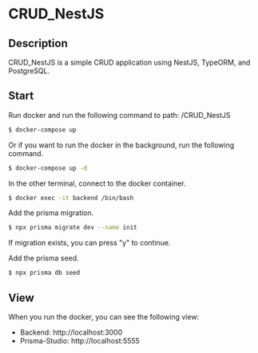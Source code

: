 # CRUD_NestJS

## Description

CRUD_NestJS is a simple CRUD application using NestJS, TypeORM, and PostgreSQL.

## Start

Run docker and run the following command to path: /CRUD_NestJS

```bash
$ docker-compose up
```

Or if you want to run the docker in the background, run the following command.

```bash
$ docker-compose up -d
```

In the other terminal, connect to the docker container.

```bash
$ docker exec -it backend /bin/bash
```

Add the prisma migration.

```bash
$ npx prisma migrate dev --name init
```

If migration exists, you can press "y" to continue.

Add the prisma seed.

```bash
$ npx prisma db seed
```

## View

When you run the docker, you can see the following view:

- Backend: http://localhost:3000
- Prisma-Studio: http://localhost:5555

